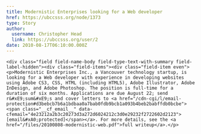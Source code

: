 ```yaml
---
title: Modernistic Enterprises looking for a Web developer 
href: https://ubccsss.org/node/1373
type: Story
author:
  username: Christopher Head
  link: https://ubccsss.org/user/2
date: 2010-08-17T06:10:00.000Z
---
```



    <div class="field field-name-body field-type-text-with-summary field-label-hidden"><div class="field-items"><div class="field-item even"><p>Modernistic Enterprises Inc., a Vancouver technology startup, is looking for a Web developer with experience in developing websites using Adobe CS3, CSS, HTML (including HTML5), Adobe Illustrator, Adobe InDesign, and Adobe Photoshop. The position is full-time for a duration of six months. Applications are due August 22; send r&#xE9;sum&#xE9;s and cover letters to <a href="/cdn-cgi/l/email-protection#d3bebcb7b6a1bdbaa0a7bab0fdb9bcb1a093b4beb2babffdb0bcbe"><span class="__cf_email__" data-cfemail="4e23212a2b3c20273d3a272d6024212c3d0e29232f2722602d2123">[email&#xA0;protected]</span></a>. For more details, see the <a href="/files/20100808-modernistic-web.pdf">full writeup</a>.</p>
</div></div></div>    <footer>
          </footer>
    